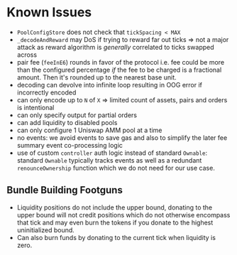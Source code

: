 # Known Issues
- `PoolConfigStore` does not check that `tickSpacing < MAX`
- `_decodeAndReward` may DoS if trying to reward far out ticks => not a major attack as reward
algorithm is *generally* correlated to ticks swapped across
- pair fee (`feeInE6`) rounds in favor of the protocol i.e. fee could be more than the configured
percentage *if* the fee to be charged is a fractional amount. Then it's rounded up to the nearest
base unit.
- decoding can devolve into infinite loop resulting in OOG error if incorrectly encoded
- can only encode up to `N` of `X` => limited count of assets, pairs and orders is intentional 
- can only specify output for partial orders
- can add liquidity to disabled pools
- can only configure 1 Uniswap AMM pool at a time
- no events: we avoid events to save gas and also to simplify the later fee summary event
co-processing logic
- use of custom `controller` auth logic instead of standard `Ownable`: standard `Ownable` typically
  tracks events as well as a redundant `renounceOwnership` function which we do not need for our use
  case.

## Bundle Building Footguns
- Liquidity positions do not include the upper bound, donating to the upper bound will not credit
positions which do not otherwise encompass that tick and may even burn the tokens if you donate to
the highest uninitialized bound.
- Can also burn funds by donating to the current tick when liquidity is zero.

